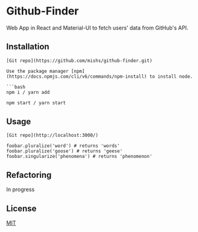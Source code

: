 # Github-Finder

Web App in React and Material-UI to fetch users' data from GitHub's API.

## Installation

```Git clone 
[Git repo](https://github.com/mishs/github-finder.git)

Use the package manager [npm](https://docs.npmjs.com/cli/v6/commands/npm-install) to install node.

```bash
npm i / yarn add
```

```bash
npm start / yarn start
```

## Usage

```Run the app in development mode on  
[Git repo](http://localhost:3000/)

foobar.pluralize('word') # returns 'words'
foobar.pluralize('goose') # returns 'geese'
foobar.singularize('phenomena') # returns 'phenomenon'
```

## Refactoring
In progress

## License
[MIT](https://choosealicense.com/licenses/mit/)
